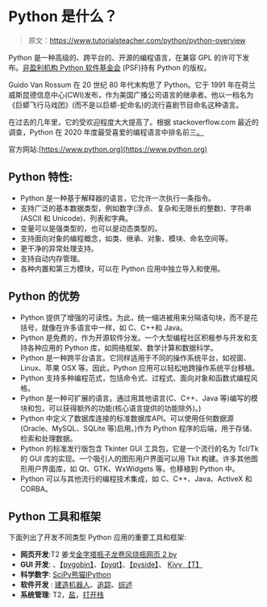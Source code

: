 # Python 是什么？

> 原文：<https://www.tutorialsteacher.com/python/python-overview>

Python 是一种高级的、跨平台的、开源的编程语言，在兼容 GPL 的许可下发布。[非盈利机构 Python 软件基金会](https://www.python.org/psf-landing/) (PSF)持有 Python 的版权。

Guido Van Rossum 在 20 世纪 80 年代末构思了 Python。它于 1991 年在荷兰威斯昆德信息中心(CWI)发布，作为美国广播公司语言的继承者。他以一档名为《巨蟒飞行马戏团》(而不是以巨蟒-蛇命名)的流行喜剧节目命名这种语言。

在过去的几年里，它的受欢迎程度大大提高了。根据 stackoverflow.com 最近的调查，Python 在 2020 年度最受喜爱的编程语言中排名前三[。](https://insights.stackoverflow.com/survey/2020#technology-most-loved-dreaded-and-wanted-languages-loved)

官方网站:[https://www.python.org](https://www.python.org)

## Python 特性:

*   Python 是一种基于解释器的语言，它允许一次执行一条指令。
*   支持广泛的基本数据类型，例如数字(浮点、复杂和无限长的整数)、字符串(ASCII 和 Unicode)、列表和字典。
*   变量可以是强类型的，也可以是动态类型的。
*   支持面向对象的编程概念，如类、继承、对象、模块、命名空间等。
*   更干净的异常处理支持。
*   支持自动内存管理。
*   各种内置和第三方模块，可以在 Python 应用中独立导入和使用。

## Python 的优势

*   Python 提供了增强的可读性。为此，统一缩进被用来分隔语句块，而不是花括号，就像在许多语言中一样，如 C、C++和 Java。
*   Python 是免费的，作为开源软件分发。一个大型编程社区积极参与开发和支持各种应用的 Python 库，如网络框架、数学计算和数据科学。
*   Python 是一种跨平台语言。它同样适用于不同的操作系统平台，如视窗、Linux、苹果 OSX 等。因此，Python 应用可以轻松地跨操作系统平台移植。
*   Python 支持多种编程范式，包括命令式、过程式、面向对象和函数式编程风格。
*   Python 是一种可扩展的语言。通过用其他语言(C、C++、Java 等)编写的模块和包，可以获得额外的功能(核心语言提供的功能除外)。)
*   Python 中定义了数据库连接的标准数据库API。可以使用任何数据源(Oracle、MySQL、SQLite 等)启用。)作为 Python 程序的后端，用于存储、检索和处理数据。
*   Python 的标准发行版包含 Tkinter GUI 工具包，它是一个流行的名为 Tcl/Tk 的 GUI 库的实现。一个吸引人的图形用户界面可以用 Tkit 构建。许多其他图形用户界面库，如 Qt、GTK、WxWidgets 等。也移植到 Python 中。
*   Python 可以与其他流行的编程技术集成，如 C、C++、Java、ActiveX 和 CORBA。

## Python 工具和框架

下面列出了开发不同类型 Python 应用的重要工具和框架:

*   **网页开发**:T2 姜戈[金字塔](http://www.pylonsproject.org/)[瓶子](http://bottlepy.org)[龙卷风](http://tornadoweb.org)[烧瓶](http://flask.pocoo.org/)[网页 2 by](http://www.web2py.com/)
*   **GUI 开发**: 、[【pygobin】](https://wiki.gnome.org/Projects/PyGObject)、[【pyqt】](http://www.riverbankcomputing.co.uk/software/pyqt/intro)、[【pyside】](https://wiki.qt.io/PySide)、 [Kivy 【T】](https://kivy.org/)
*   **科学数字**: [SciPy](https://www.scipy.org)[熊猫](https://pandas.pydata.org/)[IPython](http://ipython.org)
*   **软件开发** : [建造机器人](https://buildbot.net/)、[追踪](http://trac.edgewall.org/)、[综述](http://roundup.sourceforge.net/)
*   **系统管理**: T2，[盐](https://www.saltstack.com)，[打开栈](https://www.openstack.org)